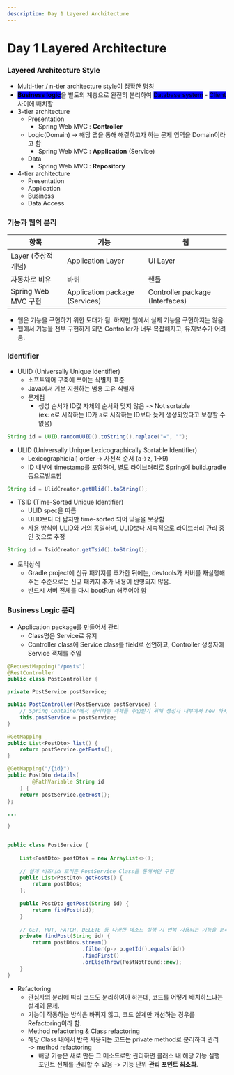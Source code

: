 ```yaml
---
description: Day 1 Layered Architecture
---
```


# Day 1 Layered Architecture

### Layered Architecture Style

* Multi-tier / n-tier architecture style이 정확한 명칭
* <mark style="background-color:blue;">**Business logic**</mark>을 별도의 계층으로 완전히 분리하여 <mark style="background-color:blue;">Database system</mark> - <mark style="background-color:blue;">Client</mark> 사이에 배치함
* 3-tier architecture
  * Presentation
    * Spring Web MVC : **Controller**
  * Logic(Domain) -> 해당 앱을 통해 해결하고자 하는 문제 영역을 Domain이라고 함
    * Spring Web MVC : **Application** (Service)
  * Data
    * Spring Web MVC : **Repository**
* 4-tier architecture
  * Presentation
  * Application
  * Business
  * Data Access

### 기능과 웹의 분리

| 항목                | 기능                             | 웹                               |
| ----------------- | ------------------------------ | ------------------------------- |
| Layer (추상적 개념)    | Application Layer              | UI Layer                        |
| 자동차로 비유           | 바퀴                             | 핸들                              |
| Spring Web MVC 구현 | Application package (Services) | Controller package (Interfaces) |

* 웹은 기능을 구현하기 위한 토대가 됨. 하지만 웹에서 실제 기능을 구현하지는 않음.
* 웹에서 기능을 전부 구현하게 되면 Controller가 너무 복잡해지고, 유지보수가 어려움.

### Identifier

* UUID (Universally Unique Identifier)
  * 소프트웨어 구축에 쓰이는 식별자 표준
  * Java에서 기본 지원하는 범용 고유 식별자
  * 문제점
    * 생성 순서가 ID값 자체의 순서와 맞지 않음 -> Not sortable\
      (ex: e로 시작하는 ID가 a로 시작하는 ID보다 늦게 생성되었다고 보장할 수 없음)

```java
String id = UUID.randomUUID().toString().replace("=", "");
```

* ULID (Universally Unique Lexicographically Sortable Identifier)
  * Lexicographic(al) order -> 사전적 순서 (a->z, 1->9)
  * ID 내부에 timestamp를 포함하며, 별도 라이브러리로 Spring에 build.gradle 등으로빌드함

```java
String id = UlidCreator.getUlid().toString();
```

* TSID (Time-Sorted Unique Identifier)
  * ULID spec을 따름
  * ULID보다 더 짧지만 time-sorted 되어 있음을 보장함
  * 사용 방식이 ULID와 거의 동일하며, ULID보다 지속적으로 라이브러리 관리 중인 것으로 추정

```java
String id = TsidCreator.getTsid().toString();
```

* 토막상식
  * Gradle project에 신규 패키지를 추가한 뒤에는, devtools가 서버를 재실행해주는 수준으로는 신규 패키지 추가 내용이 반영되지 않음.
  * 반드시 서버 전체를 다시 bootRun 해주어야 함

### Business Logic 분리

* Application package를 만들어서 관리
  * Class명은 Service로 유지
  * Controller class에 Service class를 field로 선언하고, Controller 생성자에 Service 객체를 주입

```java
@RequestMapping("/posts")
@RestController
public class PostController {

private PostService postService;

public PostController(PostService postService) {
    // Spring Container에서 관리하는 객체를 주입받기 위해 생성자 내부에서 new 하지 않음
    this.postService = postService;
}

@GetMapping
public List<PostDto> list() {
    return postService.getPosts();
}

@GetMapping("/{id}")
public PostDto details(
        @PathVariable String id
    ) {
    return postService.getPost();
};

...

}


public class PostService {
    
    List<PostDto> postDtos = new ArrayList<>();
    
    // 실제 비즈니스 로직은 PostService Class를 통해서만 구현
    public List<PostDto> getPosts() {
        return postDtos;
    };
    
    public PostDto getPost(String id) {
        return findPost(id);
    }
    
    // GET, PUT, PATCH, DELETE 등 다양한 메소드 실행 시 반복 사용되는 기능을 분리함
    private findPost(String id) {
        return postDtos.stream()
                        .filter(p-> p.getId().equals(id))
                        .findFirst()
                        .orElseThrow(PostNotFound::new);
    }
}
```

* Refactoring
  * 관심사의 분리에 따라 코드도 분리하여야 하는데, 코드를 어떻게 배치하느냐는 설계의 문제.
  * 기능이 작동하는 방식은 바뀌지 않고, 코드 설계만 개선하는 경우를 Refactoring이라 함.
  * Method refactoring & Class refactoring
  * 해당 Class 내에서 반복 사용되는 코드는 private method로 분리하여 관리\
    \-> method refactoring
    * 해당 기능은 새로 만든 그 메소드로만 관리하면 클래스 내 해당 기능 실행 포인트 전체를 관리할 수 있음 -> 기능 단위 **관리 포인트 최소화**.
